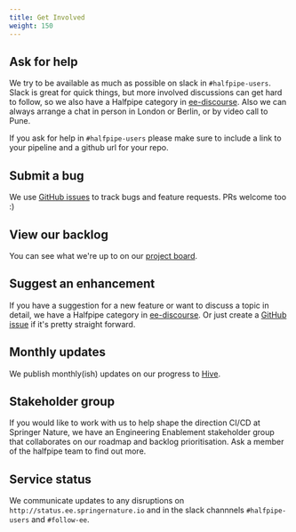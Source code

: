 ```yaml
---
title: Get Involved
weight: 150
---
```


## Ask for help
We try to be available as much as possible on slack in `#halfpipe-users`. Slack is great for quick things, but more involved discussions can get hard to follow, so we also have a Halfpipe category in [ee-discourse](https://ee-discourse.springernature.io/c/halfpipe). Also we can always arrange a chat in person in London or Berlin, or by video call to Pune.

If you ask for help in `#halfpipe-users` please make sure to include a link to your pipeline and a github url for your repo.

## Submit a bug
We use [GitHub issues](https://github.com/springernature/halfpipe/issues) to track bugs and feature requests. PRs welcome too :)

## View our backlog
You can see what we're up to on our [project board](https://github.com/orgs/springernature/projects/9).

## Suggest an enhancement
If you have a suggestion for a new feature or want to discuss a topic in detail, we have a Halfpipe category in [ee-discourse](https://ee-discourse.springernature.io/c/halfpipe). Or just create a [GitHub issue](https://github.com/springernature/halfpipe/issues) if it's pretty straight forward.

## Monthly updates
We publish monthly(ish) updates on our progress to [Hive](https://hive.springernature.com/community/information-technology/engineering-enablement-ee/blog/tags#/?tags=halfpipe).

## Stakeholder group
If you would like to work with us to help shape the direction CI/CD at Springer Nature, we have an Engineering Enablement stakeholder group that collaborates on our roadmap and backlog prioritisation. Ask a member of the halfpipe team to find out more.

## Service status
We communicate updates to any disruptions on `http://status.ee.springernature.io` and in the slack channnels `#halfpipe-users` and `#follow-ee`.
